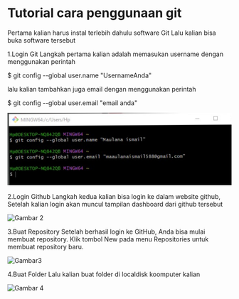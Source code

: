 # Tutorial cara penggunaan git

Pertama kalian harus instal terlebih dahulu software Git Lalu kalian bisa buka software tersebut

1.Login Git
Langkah pertama kalian adalah memasukan username dengan menggunakan perintah

$ git config --global user.name "UsernameAnda"

lalu kalian tambahkan juga email dengan menggunakan perintah

$ git config --global user.email "email anda"


![Gambar 1](screenshot/ss1.png)


2.Login Github
Langkah kedua kalian bisa login ke dalam website github, Setelah kalian login akan muncul tampilan dashboard dari github tersebut



![Gambar 2](screenshot/ss3.png)


3.Buat Repository
Setelah berhasil login ke GitHub, Anda bisa mulai membuat repository. Klik tombol New pada menu Repositories untuk membuat repository baru.



![Gambar3](screenshot/ss4.png)


4.Buat Folder
Lalu kalian buat folder di localdisk koomputer kalian


![Gambar 4](screenshot/ss5.png)
